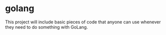 # golang
This project will include basic pieces of code that anyone can use whenever they need to do something with GoLang.
